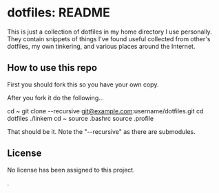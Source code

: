 # dotfiles: README

This is just a collection of dotfiles in my home directory I use personally.
They contain snippets of things I've found useful collected from other's
dotfiles, my own tinkering, and various places around the Internet.

## How to use this repo

First you should fork this so you have your own copy.

After you fork it do the following...

  cd ~
  git clone --recursive git@example.com:username/dotfiles.git
  cd dotfiles
  ./linkem
  cd ~
  source .bashrc
  source .profile

That should be it. Note the "--recursive" as there are submodules.


## License

No license has been assigned to this project.

.

